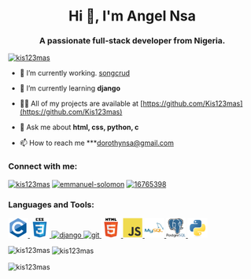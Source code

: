 <h1 align="center">Hi 👋, I'm Angel Nsa</h1>
<h3 align="center">A passionate full-stack developer from Nigeria.</h3>

<p align="left"> <a href="https://github.com/ryo-ma/github-profile-trophy"><img src="https://github-profile-trophy.vercel.app/?username=kis123mas" alt="kis123mas" /></a> </p>

- 🔭 I’m currently working. [songcrud](https://github.com/Kis123mas/zuri_project.git)

- 🌱 I’m currently learning **django**

- 👨‍💻 All of my projects are available at [https://github.com/Kis123mas](https://github.com/Kis123mas)

- 💬 Ask me about **html, css, python, c**

- 📫 How to reach me ***dorothynsa@gmail.com

<h3 align="left">Connect with me:</h3>
<p align="left">
<a href="https://codepen.io/kis123mas" target="blank"><img align="center" src="https://raw.githubusercontent.com/rahuldkjain/github-profile-readme-generator/master/src/images/icons/Social/codepen.svg" alt="kis123mas" height="30" width="40" /></a>
<a href="https://linkedin.com/in/emmanuel-solomon" target="blank"><img align="center" src="https://raw.githubusercontent.com/rahuldkjain/github-profile-readme-generator/master/src/images/icons/Social/linked-in-alt.svg" alt="emmanuel-solomon" height="30" width="40" /></a>
<a href="https://stackoverflow.com/users/16765398" target="blank"><img align="center" src="https://raw.githubusercontent.com/rahuldkjain/github-profile-readme-generator/master/src/images/icons/Social/stack-overflow.svg" alt="16765398" height="30" width="40" /></a>
</p>

<h3 align="left">Languages and Tools:</h3>
<p align="left"> <a href="https://www.cprogramming.com/" target="_blank" rel="noreferrer"> <img src="https://raw.githubusercontent.com/devicons/devicon/master/icons/c/c-original.svg" alt="c" width="40" height="40"/> </a> <a href="https://www.w3schools.com/css/" target="_blank" rel="noreferrer"> <img src="https://raw.githubusercontent.com/devicons/devicon/master/icons/css3/css3-original-wordmark.svg" alt="css3" width="40" height="40"/> </a> <a href="https://www.djangoproject.com/" target="_blank" rel="noreferrer"> <img src="https://cdn.worldvectorlogo.com/logos/django.svg" alt="django" width="40" height="40"/> </a> <a href="https://git-scm.com/" target="_blank" rel="noreferrer"> <img src="https://www.vectorlogo.zone/logos/git-scm/git-scm-icon.svg" alt="git" width="40" height="40"/> </a> <a href="https://www.w3.org/html/" target="_blank" rel="noreferrer"> <img src="https://raw.githubusercontent.com/devicons/devicon/master/icons/html5/html5-original-wordmark.svg" alt="html5" width="40" height="40"/> </a> <a href="https://developer.mozilla.org/en-US/docs/Web/JavaScript" target="_blank" rel="noreferrer"> <img src="https://raw.githubusercontent.com/devicons/devicon/master/icons/javascript/javascript-original.svg" alt="javascript" width="40" height="40"/> </a> <a href="https://www.mysql.com/" target="_blank" rel="noreferrer"> <img src="https://raw.githubusercontent.com/devicons/devicon/master/icons/mysql/mysql-original-wordmark.svg" alt="mysql" width="40" height="40"/> </a> <a href="https://www.postgresql.org" target="_blank" rel="noreferrer"> <img src="https://raw.githubusercontent.com/devicons/devicon/master/icons/postgresql/postgresql-original-wordmark.svg" alt="postgresql" width="40" height="40"/> </a> <a href="https://www.python.org" target="_blank" rel="noreferrer"> <img src="https://raw.githubusercontent.com/devicons/devicon/master/icons/python/python-original.svg" alt="python" width="40" height="40"/> </a> </p>

<p><img align="left" src="https://github-readme-stats.vercel.app/api/top-langs?username=kis123mas&show_icons=true&locale=en&layout=compact" alt="kis123mas" /></p>

<p>&nbsp;<img align="center" src="https://github-readme-stats.vercel.app/api?username=kis123mas&show_icons=true&locale=en" alt="kis123mas" /></p>

<p><img align="center" src="https://github-readme-streak-stats.herokuapp.com/?user=kis123mas&" alt="kis123mas" /></p>
